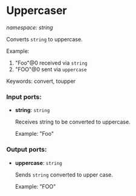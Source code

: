 # Uppercaser

_namespace: string_

Converts `string`  to uppercase.

Example:
1. "Foo"@0  received via `string`
2. "FOO"@0  sent via `uppercase`

Keywords: convert, toupper

### Input ports:

* __string__: ` string `

    Receives string to be converted to uppercase.
    
    Example:
    "Foo"

### Output ports:

* __uppercase__: ` string `

    Sends `string` converted to upper case.
    
    Example:
    "FOO"

